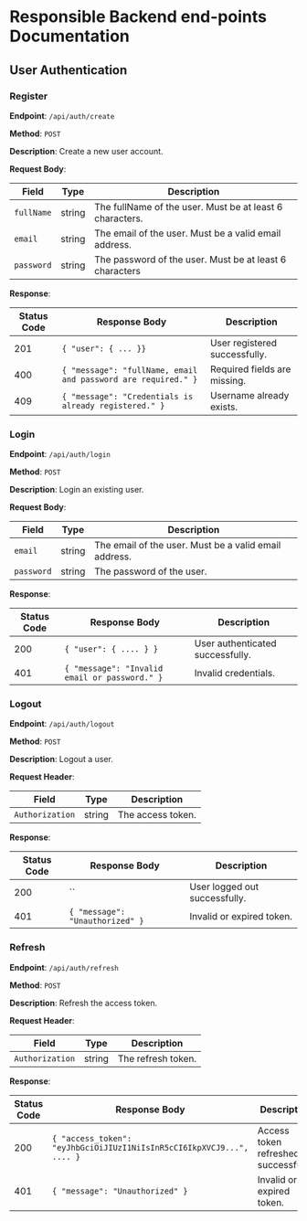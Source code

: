 # Responsible Backend end-points Documentation
## User Authentication

### Register

**Endpoint**: `/api/auth/create`

**Method**: `POST`

**Description**: Create a new user account.

**Request Body**:

| Field | Type | Description |
| --- | --- | --- |
| `fullName` | string | The fullName of the user. Must be at least 6 characters. |
| `email` | string | The email of the user. Must be a valid email address. |
| `password` | string | The password of the user. Must be at least 6 characters |

**Response**:

| Status Code | Response Body | Description |
| --- | --- | --- |
| 201 | `{ "user": { ... }}` | User registered successfully. |
| 400 | `{ "message": "fullName, email and password are required." }` | Required fields are missing. |
| 409 | `{ "message": "Credentials is already registered." }` | Username already exists. |

### Login

**Endpoint**: `/api/auth/login`

**Method**: `POST`

**Description**: Login an existing user.

**Request Body**:

| Field | Type | Description |
| --- | --- | --- |
| `email` | string | The email of the user. Must be a valid email address. |
| `password` | string | The password of the user. |

**Response**:

| Status Code | Response Body | Description |
| --- | --- | --- |
| 200 | `{ "user": { .... } }` | User authenticated successfully. |
| 401 | `{ "message": "Invalid email or password." }` | Invalid credentials. |

### Logout

**Endpoint**: `/api/auth/logout`

**Method**: `POST`

**Description**: Logout a user.

**Request Header**:

| Field | Type | Description |
| --- | --- | --- |
| `Authorization` | string | The access token. |

**Response**:

| Status Code | Response Body | Description |
| --- | --- | --- |
| 200 | `` | User logged out successfully. |
| 401 | `{ "message": "Unauthorized" }` | Invalid or expired token. |

### Refresh

**Endpoint**: `/api/auth/refresh`

**Method**: `POST`

**Description**: Refresh the access token.

**Request Header**:

| Field | Type | Description |
| --- | --- | --- |
| `Authorization` | string | The refresh token. |

**Response**:

| Status Code | Response Body | Description |
| --- | --- | --- |
| 200 | `{ "access_token": "eyJhbGciOiJIUzI1NiIsInR5cCI6IkpXVCJ9...", .... }` | Access token refreshed successfully. |
| 401 | `{ "message": "Unauthorized" }` | Invalid or expired token. |


